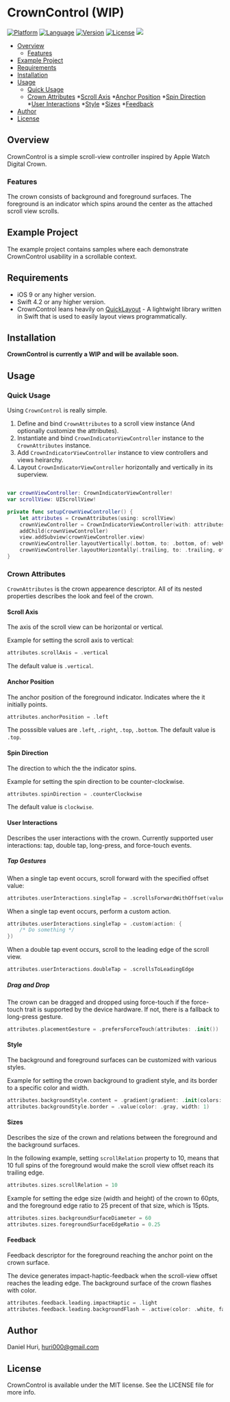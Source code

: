 # CrownControl (WIP)

[![Platform](http://img.shields.io/badge/platform-iOS-blue.svg?style=flat)](https://developer.apple.com/iphone/index.action)
[![Language](http://img.shields.io/badge/language-Swift-brightgreen.svg?style=flat)](https://developer.apple.com/swift)
[![Version](https://img.shields.io/cocoapods/v/CrownControl.svg?style=flat-square)](http://cocoapods.org/pods/CrownControl)
[![License](http://img.shields.io/badge/license-MIT-lightgrey.svg?style=flat)](http://mit-license.org)
![](https://travis-ci.com/huri000/CrownControl.svg?branch=master)

* [Overview](#overview)
  * [Features](#features)
* [Example Project](#example-project)
* [Requirements](#requirements)
* [Installation](#installation)
* [Usage](#usage)
  * [Quick Usage](#quick-usage)
  * [Crown Attributes](#crown-attributes)
    *[Scroll Axis](#scroll-axis)
    *[Anchor Position](#anchor-position)
    *[Spin Direction](#spin-direction)
    *[User Interactions](#user-interactions)
    *[Style](#style)
    *[Sizes](#sizes)
    *[Feedback](#feedback)
* [Author](#author)
* [License](#license)

## Overview

CrownControl is a simple scroll-view controller inspired by Apple Watch Digital Crown.

### Features

The crown consists of background and foreground surfaces. The foreground is an indicator which spins around the center as the attached scroll view scrolls. 

## Example Project

The example project contains samples where each demonstrate CrownControl usability in a scrollable context.

## Requirements

- iOS 9 or any higher version.
- Swift 4.2 or any higher version.
- CrownControl leans heavily on [QuickLayout](https://github.com/huri000/QuickLayout) - A lightwight library written in Swift that is used to easily layout views programmatically.

## Installation

**CrownControl is currently a WIP and will be available soon.**

## Usage

### Quick Usage

Using `CrownControl` is really simple.

1. Define and bind `CrownAttributes` to a scroll view instance (And optionally customize the attributes).
2. Instantiate and bind `CrownIndicatorViewController` instance to the `CrownAttributes` instance.
3. Add `CrownIndicatorViewController` instance to view controllers and views heirarchy.
4. Layout `CrownIndicatorViewController` horizontally and vertically in its superview.

```Swift

var crownViewController: CrownIndicatorViewController!
var scrollView: UIScrollView!

private func setupCrownViewController() {
    let attributes = CrownAttributes(using: scrollView)
    crownViewController = CrownIndicatorViewController(with: attributes)
    addChild(crownViewController)
    view.addSubview(crownViewController.view)
    crownViewController.layoutVertically(.bottom, to: .bottom, of: webView, offset: -35)
    crownViewController.layoutHorizontally(.trailing, to: .trailing, of: view, offset: -50)
}
```

### Crown Attributes

`CrownAttributes` is the crown appearence descriptor. All of its nested properties describes the look and feel of the crown.

#### Scroll Axis

The axis of the scroll view can be horizontal or vertical.

Example for setting the scroll axis to vertical:
```Swift
attributes.scrollAxis = .vertical
```

The default value is `.vertical`.

####  Anchor Position

The anchor position of the foreground indicator. Indicates where the it initially points.

```Swift
attributes.anchorPosition = .left
```

The posssible values are `.left`, `.right`, `.top`, `.bottom`.
The default value is `.top`.

#### Spin Direction

The direction to which the the indicator spins.

Example for setting the spin direction to be counter-clockwise.
```Swift
attributes.spinDirection = .counterClockwise
```

The default value is `clockwise`.

#### User Interactions

Describes the user interactions with the crown.
Currently supported user interactions: tap, double tap, long-press, and force-touch events.

##### Tap Gestures

When a single tap event occurs, scroll forward with the specified offset value: 
```Swift
attributes.userInteractions.singleTap = .scrollsForwardWithOffset(value: 20)
```

When a single tap event occurs, perform a custom action. 
```Swift
attributes.userInteractions.singleTap = .custom(action: {
    /* Do something */
})
```

When a double tap event occurs, scroll to the leading edge of the scroll view. 
```Swift
attributes.userInteractions.doubleTap = .scrollsToLeadingEdge
```

##### Drag and Drop

The crown can be dragged and dropped using force-touch if the force-touch trait is supported by the device hardware. If not, there is a fallback to long-press gesture.
```Swift
attributes.placementGesture = .prefersForceTouch(attributes: .init())
```

#### Style

The background and foreground surfaces can be customized with various styles.

Example for setting the crown background to gradient style, and its border to a specific color and width. 
```Swift
attributes.backgroundStyle.content = .gradient(gradient: .init(colors: [.white, .gray], startPoint: .zero, endPoint: CGPoint(x: 1, y: 1)))
attributes.backgroundStyle.border = .value(color: .gray, width: 1)
```

#### Sizes

Describes the size of the crown and relations between the foreground and the background surfaces. 

In the following example, setting `scrollRelation` property to 10, means that 10 full spins of the foreground would make the scroll view offset reach its trailing edge.
```Swift
attributes.sizes.scrollRelation = 10
```

Example for setting the edge size (width and height) of the crown to 60pts, and the foreground edge ratio to 25 precent of that size, which is 15pts.
```Swift
attributes.sizes.backgroundSurfaceDiameter = 60
attributes.sizes.foregroundSurfaceEdgeRatio = 0.25
```

#### Feedback

Feedback descriptor for the foreground reaching the anchor point on the crown surface.

The device generates impact-haptic-feedback when the scroll-view offset reaches the leading edge.
The background surface of the crown flashes with color.
```Swift
attributes.feedback.leading.impactHaptic = .light
attributes.feedback.leading.backgroundFlash = .active(color: .white, fadeDuration: 0.3)
```

## Author

Daniel Huri, huri000@gmail.com

## License

CrownControl is available under the MIT license. See the LICENSE file for more info.

